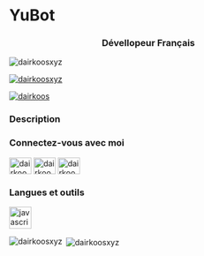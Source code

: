 # YuBot

<h3 align="center">Dévellopeur Français</h3>

<p align="left"> <img src="https://komarev.com/ghpvc/?username=dairkoosxyz&label=Profile%20views&color=0e75b6&style=flat" alt="dairkoosxyz" /> </p>

<p align="left"> <a href="https://github.com/ryo-ma/github-profile-trophy"><img src="https://github-profile-trophy.vercel.app/?username=dairkoosxyz" alt="dairkoosxyz" /></a> </p>

<p align="left"> <a href="https://twitter.com/dairkoos" target="blank"><img src="https://img.shields.io/twitter/follow/dairkoos?logo=twitter&style=for-the-badge" alt="dairkoos" /></a> </p>

### Description
<!-- BLOG-POST-LIST:START -->
<!-- BLOG-POST-LIST:END -->

<h3 align="left">Connectez-vous avec moi</h3>
<p align="left">
<a href="https://dev.to/dairkoos" target="blank"><img align="center" src="https://cdn.jsdelivr.net/npm/simple-icons@3.0.1/icons/dev-dot-to.svg" alt="dairkoos" height="30" width="40" /></a>
<a href="https://twitter.com/dairkoos" target="blank"><img align="center" src="https://cdn.jsdelivr.net/npm/simple-icons@3.0.1/icons/twitter.svg" alt="dairkoos" height="30" width="40" /></a>
<a href="https://www.youtube.com/c/dairkoos" target="blank"><img align="center" src="https://cdn.jsdelivr.net/npm/simple-icons@3.0.1/icons/youtube.svg" alt="dairkoos" height="30" width="40" /></a>
</p>

<h3 align="left">Langues et outils</h3>
<p align="left"> <a href="https://developer.mozilla.org/en-US/docs/Web/JavaScript" target="_blank"> <img src="https://devicons.github.io/devicon/devicon.git/icons/javascript/javascript-original.svg" alt="javascript" width="40" height="40"/> </a> </p>

<p><img align="left" src="https://github-readme-stats.vercel.app/api/top-langs?username=dairkoosxyz&show_icons=true&locale=en&layout=compact" alt="dairkoosxyz" /></p>

<p>&nbsp;<img align="center" src="https://github-readme-stats.vercel.app/api?username=dairkoosxyz&show_icons=true&locale=en" alt="dairkoosxyz" /></p>
